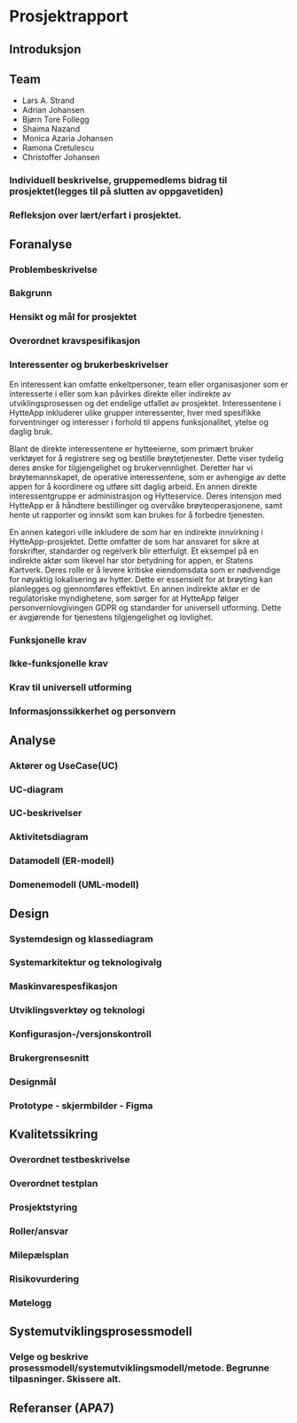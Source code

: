 # Prosjektrapport

## Introduksjon


## Team
- Lars A. Strand
- Adrian Johansen
- Bjørn Tore Follegg
- Shaima Nazand
- Monica Azaria Johansen
- Ramona Cretulescu
- Christoffer Johansen
### Individuell beskrivelse, gruppemedlems bidrag til prosjektet(legges til på slutten av oppgavetiden)
### Refleksjon over lært/erfart i prosjektet. 


## Foranalyse

### Problembeskrivelse

### Bakgrunn

### Hensikt og mål for prosjektet

### Overordnet kravspesifikasjon

### Interessenter og brukerbeskrivelser
En interessent kan omfatte enkeltpersoner, team eller organisasjoner som er interesserte i eller som kan påvirkes direkte eller indirekte av utviklingsprosessen og det endelige utfallet av prosjektet. Interessentene i HytteApp inkluderer ulike grupper interessenter, hver med spesifikke forventninger og interesser i forhold til appens funksjonalitet, ytelse og daglig bruk. 

Blant de direkte interessentene er hytteeierne, som primært bruker verktøyet for å registrere seg og bestille brøytetjenester. Dette viser tydelig deres ønske for tilgjengelighet og brukervennlighet. Deretter har vi brøytemannskapet, de operative interessentene, som er avhengige av dette appen for å koordinere og utføre sitt daglig arbeid. En annen direkte interessentgruppe er administrasjon og Hytteservice. Deres intensjon med HytteApp er å håndtere bestillinger og overvåke brøyteoperasjonene, samt hente ut rapporter og innsikt som kan brukes for å forbedre tjenesten.  

En annen kategori ville inkludere de som har en indirekte innvirkning i HytteApp-prosjektet. Dette omfatter de som har ansvaret for sikre at forskrifter, standarder og regelverk blir etterfulgt. Et eksempel på en indirekte aktør som likevel har stor betydning for appen, er Statens Kartverk. Deres rolle er å levere kritiske eiendomsdata som er nødvendige for nøyaktig lokalisering av hytter. Dette er essensielt for at brøyting kan planlegges og gjennomføres effektivt. En annen indirekte aktør er de regulatoriske myndighetene, som sørger for at HytteApp følger personvernlovgivingen GDPR og standarder for universell utforming. Dette er avgjørende for tjenestens tilgjengelighet og lovlighet. 


### Funksjonelle krav

### Ikke-funksjonelle krav

### Krav til universell utforming

### Informasjonssikkerhet og personvern


## Analyse

### Aktører og UseCase(UC)

### UC-diagram

### UC-beskrivelser

### Aktivitetsdiagram

### Datamodell (ER-modell)

### Domenemodell (UML-modell)


## Design

### Systemdesign og klassediagram

### Systemarkitektur og teknologivalg

### Maskinvarespesfikasjon

### Utviklingsverktøy og teknologi

### Konfigurasjon-/versjonskontroll

### Brukergrensesnitt

### Designmål

### Prototype - skjermbilder - Figma


## Kvalitetssikring

### Overordnet testbeskrivelse

### Overordnet testplan

### Prosjektstyring

### Roller/ansvar

### Milepælsplan

### Risikovurdering

### Møtelogg


## Systemutviklingsprosessmodell

### Velge og beskrive prosessmodell/systemutviklingsmodell/metode. Begrunne tilpasninger. Skissere alt.


## Referanser (APA7)




